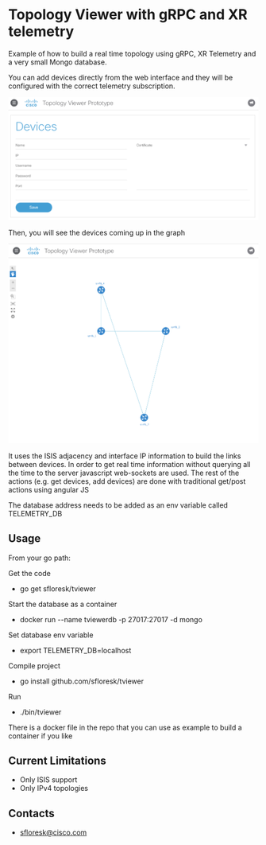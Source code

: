 # Topology Viewer with gRPC and XR telemetry

Example of how to build a real time topology using gRPC, XR Telemetry and a very small Mongo database.

You can add devices directly from the web interface and they will be configured with the correct telemetry subscription. 

![Add Device](https://github.com/CiscoSE/tviewer/blob/master/doc-images/AddDevice.png)

Then, you will see the devices coming up in the graph

![Topology](https://github.com/CiscoSE/tviewer/blob/master/doc-images/Topology.png)

It uses the ISIS adjacency and interface IP information to build the links between devices. In order to get real time information without querying all the time to the server javascript web-sockets are used. 
The rest of the actions (e.g. get devices, add devices) are done with traditional get/post actions using angular JS

The database address needs to be added as an env variable called TELEMETRY_DB

## Usage

From your go path:

Get the code

* go get sfloresk/tviewer

Start the database as a container
* docker run --name tviewerdb -p 27017:27017 -d mongo

Set database env variable
* export TELEMETRY_DB=localhost

Compile project
* go install github.com/sfloresk/tviewer

Run
* ./bin/tviewer

There is a docker file in the repo that you can use as example to build a container if you like

## Current Limitations

* Only ISIS support
* Only IPv4 topologies 

## Contacts

* sfloresk@cisco.com
